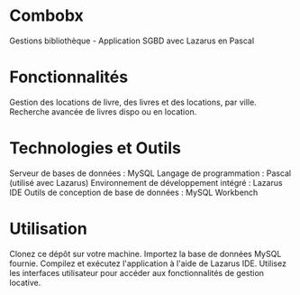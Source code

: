 # Combobx
Gestions bibliothèque - Application SGBD avec Lazarus en Pascal

# Fonctionnalités
Gestion des locations de livre, des livres et des locations, par ville. Recherche avancée de livres dispo ou en location.

# Technologies et Outils
Serveur de bases de données : MySQL Langage de programmation : Pascal (utilisé avec Lazarus) Environnement de développement intégré : Lazarus IDE Outils de conception de base de données : MySQL Workbench

# Utilisation
Clonez ce dépôt sur votre machine. Importez la base de données MySQL fournie. Compilez et exécutez l'application à l'aide de Lazarus IDE. Utilisez les interfaces utilisateur pour accéder aux fonctionnalités de gestion locative.
